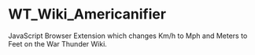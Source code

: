 # WT_Wiki_Americanifier
JavaScript Browser Extension which changes Km/h to Mph and Meters to Feet on the War Thunder Wiki.

